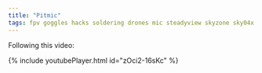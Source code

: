 ```yaml
---
title: "Pitmic"
tags: fpv goggles hacks soldering drones mic steadyview skyzone sky04x audio
---
```


Following this video:

{% include youtubePlayer.html id="zOci2-16sKc" %}
